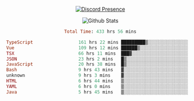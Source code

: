 <!DOCTYPE html>
<body>
<div align="center">

  [![Discord Presence](https://lanyard.cnrad.dev/api/576097150359044106)](https://discord.com/users/576097150359044106)
  
  ![Github Stats](https://github-readme-stats.vercel.app/api?username=verycrunchy&show_icons=true&theme=radical)

<!--START_SECTION:waka-->

```ruby
Total Time: 433 hrs 56 mins

TypeScript                 161 hrs 22 mins █████████▒░░░░░░░░░░░░░░░   37.20 %
Vue                        109 hrs 12 mins ██████▒░░░░░░░░░░░░░░░░░░   25.17 %
TSX                        66 hrs 11 mins  ███▓░░░░░░░░░░░░░░░░░░░░░   15.26 %
JSON                       23 hrs 2 mins   █▒░░░░░░░░░░░░░░░░░░░░░░░   05.31 %
JavaScript                 20 hrs 38 mins  █▒░░░░░░░░░░░░░░░░░░░░░░░   04.76 %
Bash                       9 hrs 43 mins   ▓░░░░░░░░░░░░░░░░░░░░░░░░   02.24 %
unknown                    9 hrs 3 mins    ▓░░░░░░░░░░░░░░░░░░░░░░░░   02.09 %
HTML                       6 hrs 44 mins   ▒░░░░░░░░░░░░░░░░░░░░░░░░   01.55 %
YAML                       6 hrs 0 mins    ▒░░░░░░░░░░░░░░░░░░░░░░░░   01.38 %
Java                       5 hrs 45 mins   ▒░░░░░░░░░░░░░░░░░░░░░░░░   01.32 %
```

<!--END_SECTION:waka-->
</div>
</body>
</html>

